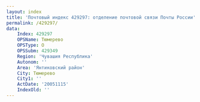 ```yaml
---
layout: index
title: 'Почтовый индекс 429297: отделение почтовой связи Почты России'
permalink: /429297/
data:
    Index: 429297
    OPSName: Тюмерево
    OPSType: О
    OPSSubm: 429349
    Region: 'Чувашия Республика'
    Autonom: ''
    Area: 'Янтиковский район'
    City: Тюмерево
    City1: ''
    ActDate: '20051115'
    IndexOld: ''
---
```

